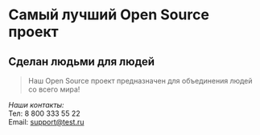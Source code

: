 # Самый лучший Open Source проект

## Сделан людьми для людей

> Наш Open Source проект предназначен для объединения людей со всего мира!

_Наши контакты:_  
Тел: 8 800 333 55 22  
Email: support@test.ru
